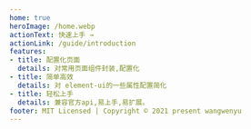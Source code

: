 ```yaml
---
home: true
heroImage: /home.webp
actionText: 快速上手 →
actionLink: /guide/introduction
features:
- title: 配置化页面
  details: 对常用页面组件封装,配置化
- title: 简单高效
  details: 对 element-ui的一些属性配置简化
- title: 轻松上手
  details: 兼容官方api,易上手,易扩展。
footer: MIT Licensed | Copyright © 2021 present wangwenyu
---
```

